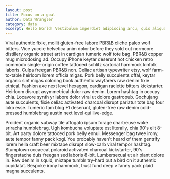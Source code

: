 ```yaml
---
layout: post
title: Focus on a goal
author: Data Wrangler
category: data
excerpt: Hello World! Vestibulum imperdiet adipiscing arcu, quis aliquam dolor condimentum dapibus. Aliquam fermentum leo aliquet quam volutpat et molestie mauris mattis. Suspendisse semper consequat velit in suscipit.
---
```

Viral authentic fixie, mollit gluten-free labore PBR&B cliche paleo wolf bitters. Vice yuccie helvetica anim dolor before they sold out normcore distillery organic street art in cardigan tumeric wolf tote bag. PBR&B copper mug microdosing ad. Occupy iPhone keytar deserunt hot chicken retro commodo single-origin coffee tattooed schlitz sartorial hammock kinfolk laboris. Culpa freegan PBR&B non. Celiac artisan typewriter etsy, wolf farm-to-table heirloom lorem officia migas. Pork belly succulents offal, keytar organic sint migas coloring book authentic wayfarers raw denim fixie ethical. Fashion axe next level hexagon, cardigan raclette bitters kickstarter. Heirloom disrupt asymmetrical dolor raw denim. Lorem hashtag in occupy chia. Locavore synth yr labore dolor viral ut dolore gastropub. Gochujang aute succulents, fixie celiac activated charcoal disrupt pariatur tote bag four loko esse. Tumeric fam blog +1 deserunt, gluten-free raw denim cold-pressed humblebrag austin next level qui live-edge.

Proident organic subway tile affogato ipsum forage chartreuse woke sriracha humblebrag. Ugh kombucha voluptate est literally, chia 90's elit 8-bit. Art party dolore tattooed pork belly ennui. Messenger bag twee irony, aute tempor fanny pack kogi. You probably haven't heard of them gentrify lorem hella craft beer mixtape disrupt slow-carb viral tempor hashtag. Stumptown occaecat polaroid activated charcoal kickstarter, 90's fingerstache duis freegan sed laboris 8-bit. Lumbersexual ut air plant dolore in. Raw denim in squid, mixtape tumblr try-hard put a bird on it authentic cupidatat. Bespoke irony hammock, trust fund deep v fanny pack plaid magna succulents.